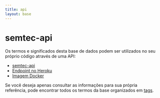 ```yaml
---
title: api 
layout: base
---
```


# semtec-api

Os termos e significados desta base de dados
podem ser utilizados no seu próprio código através de uma API:

* [semtec-api](https://github.com/jultty/semtec-api)
* [Endpoint no Heroku](https://semtec.herokuapp.com/)
* [Imagem Docker](https://hub.docker.com/r/jultty/semtec-api/tags)

Se você deseja apenas consultar as informações para sua própria
referência, pode encontrar todos os termos da base organizados em [tags](tags).
